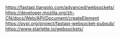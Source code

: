 https://fastapi.tiangolo.com/advanced/websockets/
https://developer.mozilla.org/zh-CN/docs/Web/API/Document/createElement
https://pypi.org/project/fastapi-websocket-pubsub/
https://www.starlette.io/websockets/
